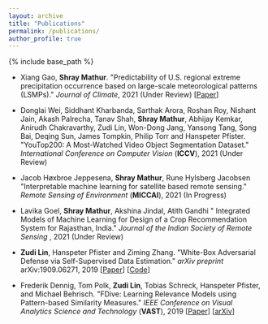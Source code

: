 ```yaml
---
layout: archive
title: "Publications"
permalink: /publications/
author_profile: true
---
```


<!--
You could also find my papers on my [Google Scholar profile](https://scholar.google.com/citations?user=Fn4hBvcAAAAJ&hl=en).
-->

{% include base_path %}

<!--
{% for post in site.publications reversed %}
  {% include archive-single.html %}
{% endfor %}
-->

* Xiang Gao, **Shray Mathur**. "Predictability of U.S. regional extreme precipitation occurrence based on large-scale meteorological patterns (LSMPs)."
*Journal of Climate*, 2021 (Under Review) [[Paper](https://doi.org/10.1175/JCLI-D-21-0137.1)]

* Donglai Wei, Siddhant Kharbanda, Sarthak Arora, Roshan Roy, Nishant Jain, Akash Palrecha, Tanav Shah, **Shray Mathur**, Abhijay Kemkar, Anirudh Chakravarthy, Zudi Lin, Won-Dong Jang, Yansong Tang, Song Bai, Deqing Sun, James Tompkin, Philip Torr and Hanspeter Pfister. "YouTop200: A Most-Watched Video Object Segmentation Dataset."
*International Conference on Computer Vision* (**ICCV**), 2021 (Under Review)

* Jacob Høxbroe Jeppesena, **Shray Mathur**, Rune Hylsberg Jacobsen
"Interpretable machine learning for satellite based remote sensing."
*Remote Sensing of Environment* (**MICCAI**), 2021 (In Progress)

* Lavika Goel, **Shray Mathur**, Akshina Jindal, Atith Gandhi
"	Integrated Models of Machine Learning for Design of a Crop Recommendation System for Rajasthan, India." *Journal of the Indian Society of Remote Sensing* , 2021 (Under Review)

* **Zudi Lin**, Hanspeter Pfister and Ziming Zhang.
"White-Box Adversarial Defense via Self-Supervised Data Estimation."
*arXiv preprint* arXiv:1909.06271, 2019 [[Paper](https://arxiv.org/abs/1909.06271)] [[Code](https://github.com/zudi-lin/RIDE)]

* Frederik Dennig, Tom Polk, **Zudi Lin**, Tobias Schreck, Hanspeter Pfister, and Michael Behrisch.
"FDive: Learning Relevance Models using Pattern-based Similarity Measures."
*IEEE Conference on Visual Analytics Science and Technology* (**VAST**), 2019 [[Paper](https://ieeexplore.ieee.org/abstract/document/8986940)] [[arXiv](https://arxiv.org/abs/1907.12489)]
